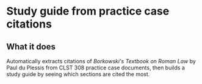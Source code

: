 # Study guide from practice case citations

## What it does
Automatically extracts citations of *Borkowski's Textbook on Roman Law* by Paul du Plessis from CLST 308 practice case documents, then builds a study guide by seeing which sections are cited the most.
